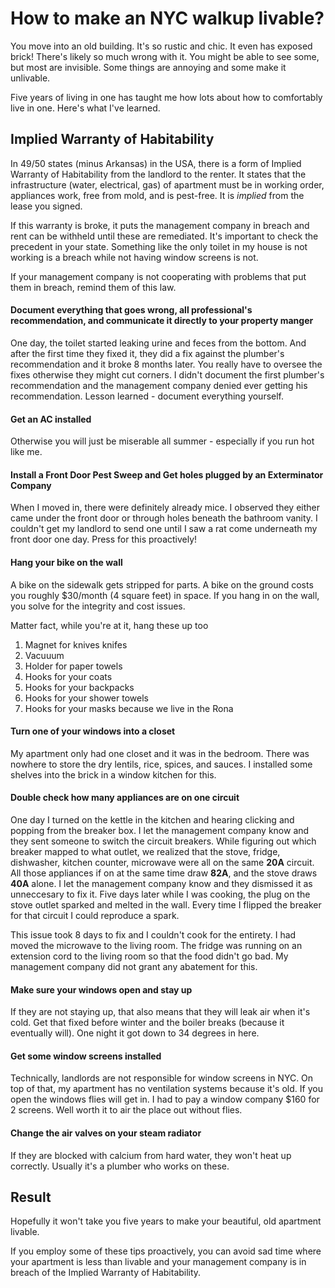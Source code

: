 # How to make an NYC walkup livable?
You move into an old building. It's so rustic and chic. It even has exposed brick!
There's likely so much wrong with it. You might be able to see some, but most are invisible.
Some things are annoying and some make it unlivable.

Five years of living in one has taught me how lots about how to comfortably live in one. Here's what I've learned.

## Implied Warranty of Habitability
In 49/50 states (minus Arkansas) in the USA, there is a form of Implied Warranty of Habitability from the landlord to the renter. It states that the infrastructure (water, electrical, gas) of apartment must be in working order, appliances work, free from mold, and is pest-free. It is _implied_ from the lease you signed.

If this warranty is broke, it puts the management company in breach and rent can be withheld until these are remediated. It's important to check the precedent in your state. Something like the only toilet in my house is not working is a breach while not having window screens is not.

If your management company is not cooperating with problems that put them in breach, remind them of this law.

#### Document everything that goes wrong, all professional's recommendation, and communicate it directly to your property manger
One day, the toilet started leaking urine and feces from the bottom. And after the first time they fixed it, they did a fix against the plumber's recommendation and it broke 8 months later. You really have to oversee the fixes otherwise they might cut corners. I didn't document the first plumber's recommendation and the management company denied ever getting his recommendation. Lesson learned - document everything yourself.

#### Get an AC installed
Otherwise you will just be miserable all summer - especially if you run hot like me.

#### Install a Front Door Pest Sweep and Get holes plugged by an Exterminator Company
When I moved in, there were definitely already mice. I observed they either came under the front door or through holes beneath the bathroom vanity. I couldn't get my landlord to send one until I saw a rat come underneath my front door one day. Press for this proactively!

#### Hang your bike on the wall
A bike on the sidewalk gets stripped for parts. A bike on the ground costs you roughly $30/month (4 square feet) in space. If you hang in on the wall, you solve for the integrity and cost issues.

Matter fact, while you're at it, hang these up too
1. Magnet for knives knifes
1. Vacuuum
1. Holder for paper towels
1. Hooks for your coats
1. Hooks for your backpacks
1. Hooks for your shower towels
1. Hooks for your masks because we live in the Rona

#### Turn one of your windows into a closet
My apartment only had one closet and it was in the bedroom. There was nowhere to store the dry lentils, rice, spices, and sauces. I installed some shelves into the brick in a window kitchen for this.

#### Double check how many appliances are on one circuit
One day I turned on the kettle in the kitchen and hearing clicking and popping from the breaker box. I let the management company know and they sent someone to switch the circuit breakers. While figuring out which breaker mapped to what outlet, we realized that the stove, fridge, dishwasher, kitchen counter, microwave were all on the same **20A** circuit. All those appliances if on at the same time draw **82A**, and the stove draws **40A** alone. I let the management company know and they dismissed it as unneccesary to fix it. Five days later while I was cooking, the plug on the stove outlet sparked and melted in the wall. Every time I flipped the breaker for that circuit I could reproduce a spark.

This issue took 8 days to fix and I couldn't cook for the entirety. I had moved the microwave to the living room. The fridge was running on an extension cord to the living room so that the food didn't go bad. My management company did not grant any abatement for this.

#### Make sure your windows open and stay up
If they are not staying up, that also means that they will leak air when it's cold. Get that fixed before winter and the boiler breaks (because it eventually will). One night it got down to 34 degrees in here.

#### Get some window screens installed
Technically, landlords are not responsible for window screens in NYC. On top of that, my apartment has no ventilation systems because it's old. If you open the windows flies will get in. I had to pay a window company $160 for 2 screens. Well worth it to air the place out without flies.

#### Change the air valves on your steam radiator
If they are blocked with calcium from hard water, they won't heat up correctly. Usually it's a plumber who works on these.

## Result
Hopefully it won't take you five years to make your beautiful, old apartment livable.

If you employ some of these tips proactively, you can avoid sad time where your apartment is less than livable and your management company is in breach of the Implied Warranty of Habitability.

